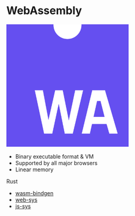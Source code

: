 # WebAssembly

<img src="./WebAssembly_Logo.svg" style="height: 8vh;"/>

- Binary executable format & VM
- Supported by all major browsers
- Linear memory

Rust

- [wasm-bindgen](https://crates.io/crates/wasm-bindgen)
- [web-sys](https://crates.io/crates/web-sys)
- [js-sys](https://crates.io/crates/js-sys)
